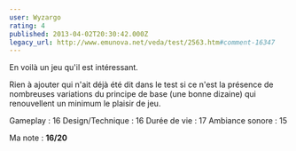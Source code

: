 ```yaml
---
user: Wyzargo
rating: 4
published: 2013-04-02T20:30:42.000Z
legacy_url: http://www.emunova.net/veda/test/2563.htm#comment-16347
---
```

En voilà un jeu qu'il est intéressant.  

Rien à ajouter qui n'ait déjà été dit dans le test si ce n'est la présence de nombreuses variations du principe de base (une bonne dizaine) qui renouvellent un minimum le plaisir de jeu. 

Gameplay : 16 
Design/Technique : 16 
Durée de vie : 17 
Ambiance sonore : 15 

Ma note : **16/20**